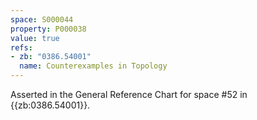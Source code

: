 ```yaml
---
space: S000044
property: P000038
value: true
refs:
- zb: "0386.54001"
  name: Counterexamples in Topology
---
```


Asserted in the General Reference Chart for space #52 in
{{zb:0386.54001}}.
